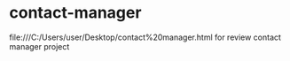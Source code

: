 # contact-manager
file:///C:/Users/user/Desktop/contact%20manager.html for review contact manager project
